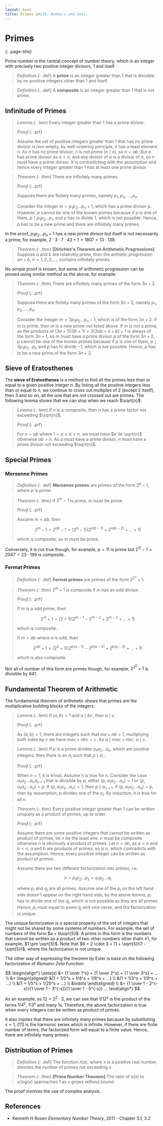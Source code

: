 ```yaml
---
layout: base
title: Primes &#124; Numbers and Sets
---
```


# Primes
{: .page-title}

Prime number is the central concept of number theory, which is an integer with precisely two positive integer divisors, $1$ and itself.

> *Definition.*{: .def}
> A **prime** is an integer greater than $1$ that is divisible by no positive integers other than $1$ and itself.

> *Definition.*{: .def}
> A **composite** is an integer greater than $1$ that is not prime.

## Infinitude of Primes

> *Lemma.*{: .lem}
> Every integer greater than $1$ has a prime divisor.
>
> *Proof.*{: .prf}
>
> Assume the set of positive integers greater than $1$ that has no prime divisor is non-empty, by well-ordering principle, it has a least element $n$.
> As $n$ has no prime divisor, $n$ is not prime ($n \mid n$), so $n = ab$.
> But $a$ has prime divisor as $a < n$, and any divisor of $a$ is a divisor of $n$, so $n$ must have a prime divisor.
> It is contradicting with the assumption and hence every integer greater than $1$ has at least one prime divisor.

> *Theorem.*{: .thm}
> There are infinitely many primes.
>
> *Proof.*{: .prf}
>
> Suppose there are finitely many primes, namely $p_1, p_2, ..., p_n$.
>
> Consider the integer $m = p_1p_2...p_n + 1$, which has a prime divisor $p$.
> However, $p$ cannot be one of the known primes because if $p$ is one of them, $p \mid p_1p_2...p_n$ and $p$ has to divide $1$, which is not possible.
> Hence, $p$ has to be a new prime and there are infinitely many primes.

In the proof, $p_1p_2...p_n + 1$ has a new prime divisor but itself is not necessarily a prime, for example, $2 \cdot 3 \cdot 7 \cdot 43 + 1 = 1807 = 13 \cdot 139$.

> *Theorem.*{: .thm}
> **[Dirichlet's Theorem on Arithmetic Progressions]**
> Suppose $a$ and $b$ are relatively prime, then the arithetic progression $an + b$, $n = 1, 2, 3, ...$, contains infinitely primes.

No simple proof is known, but some of arithmetic progression can be proved using similar method as the above, for example:

> *Theorem.*{: .thm}
> There are infinitely many primes of the form $3n + 2$.
>
> *Proof.*{: .prf}
>
> Suppose there are finitely many primes of the form $3n + 2$, namely $p_1, p_2, ..., p_n$.
>
> Consider the integer $m = 3p_1p_2...p_n - 1$, which is of the form $3n + 2$.
> If $m$ is prime, then $m$ is a new prime not listed above.
> If $m$ is not a prime, as the products of $(3a + 1)(3b + 1) = 3(3ab + a + b) + 1$ is always of the form $3n + 1$, so $m$ must have a prime divisor $p$ of the form $3n + 2$.
> $p$ cannot be one of the known primes because if $p$ is one of them, $p \mid 3p_1p_2...p_n$ and $p$ has to divide $-1$, which is not possible.
> Hence, $p$ has to be a new prime of the form $3n + 2$.

## Sieve of Eratosthenes

The **sieve of Eratosthenes** is a method to find all the primes less than or equal to a given positive integer $n$.
By listing all the positive integers less than or equal to $n$, we continue to cross out multiples of $2$ (except $2$ itself), then $3$ and so on, all the one that are not crossed out are primes.
The following lemma shows that we can stop when we reach $\sqrt{n}$.

> *Lemma.*{: .lem}
> If $n$ is a composite, then $n$ has a prime factor not exceeding $\sqrt{n}$.
>
> *Proof.*{: .prf}
>
> For $n = ab$ where $1 < a \le b < n$, we must have $a \le \sqrt{n}$ otherwise $ab > n$.
> As $a$ must have a prime divisor, $n$ must have a prime divisor not exceeding $\sqrt{n}$.

## Special Primes

### Mersenne Primes

> *Definition.*{: .def}
> **Mersenne primes** are primes of the form $2^p - 1$, where $p$ is prime.

> *Theorem.*{: .thm}
> If $2^m - 1$ is prime, $m$ must be prime.
>
> *Proof.*{: .prf}
>
> Assume $m = ab$, then
>
> $$
  2^m - 1 = 2^{ab} - 1 = (2^a - 1)(2^{a(b -1)} + 2^{a(b-2)} + ... + 1)
  $$
>
> which is composite, so $m$ must be prime.

Conversely, it is not true though, for example, $p = 11$ is prime but $2^{11} - 1 = 2047 = 23 \cdot 199$ is composite.

### Fermat Primes

> *Definition.*{: .def}
> **Fermat primes** are primes of the form $2^{2^n} + 1$.

> *Theorem.*{: .thm}
> $2^m + 1$ is composite if $m$ has an odd divisor.
>
> *Proof.*{: .prf}
>
> If $m$ is a odd prime, then
>
> $$
  2^m + 1 = (2 + 1)(2^{m-1} - 2^{m-2} + 2^{m-3} + ... + 1)
  $$
>
> which is composite.
>
> If $m = ab$ where $a$ is odd, then
>
> $$
  2^{ab} + 1 = (2^b + 1)(2^{b(a-1)} - 2^{b(a-2)} + 2^{b(a-3)} + ... + 1)
  $$
>
> which is also composite.

Not all of number of this form are primes though, for example, $2^{2^5} + 1$ is divisible by $641$.

## Fundamental Theorem of Arithmetic

The fundamental theorem of arithmetic shows that primes are the multiplicative building blocks of the integers.

> *Lemma.*{: .lem}
> If $(a, b) = 1$ and $a \mid bc$, then $a \mid c$.
>
> *Proof.*{: .prf}
>
> As $(a, b) = 1$, there are integers such that $ma + nb = 1$, multiplying both sides by $c$ we have $mac + nbc = c$.
> As $a \mid mac + nbc$, $a \mid c$.

> *Lemma.*{: .lem}
> If $p$ is a prime divides $a_1a_2...a_n$, which are positive integers, then there is an $a_i$ such that $p \mid a_i$ .
>
> *Proof.*{: .prf}
>
> When $n = 1$, it is trivial.
> Assume it is true for $n$.
> Consider the case $a_1a_2...a_na_{n+1}$ that is divisible by $p$, either $(p, a_1a_2...a_n) = 1$ or $(p, a_1a_2...a_n) = p$.
> If $(p, a_1a_2...a_n) = 1$, then $p \mid a_{n+1}$. If $(p, a_1a_2...a_n) = p$, then by assumption, $p$ divides one of the $a_i$.
> By induction, it is true for all $n$.

> *Theorem.*{: .thm}
> Every positive integer greater than $1$ can be written uniquely as a product of primes, up to order.
>
> *Proof.*{: .prf}
>
> Assume there are some positive integers that cannot be written as product of primes, let $n$ be the least one.
> $n$ must be composite otherwise $n$ is obviously a product of primes.
> Let $n = ab$, as $a < n$ and $b < n$, $a$ and $b$ are products of primes, so is $n$, which contradicts with the assumption.
> Hence, every positive integer can be written as product of primes.
>
> Assume there are two different factorization into primes, i.e.
>
> $$
  n = p_1p_2...p_s = q_1q_2...q_t
  $$
>
> where $p_i$ and $q_j$ are all primes.
> Assume one of the $p_i$ on the left hand side doesn't appear on the right hand side,
> by the above lemma, $p_i$ has to divide one of the $q_j$, which is not possible as they are all primes
> Hence, $p_i$ must equal to some $q_j$ and vice verse, and the factorization is unique.

The unique factorization is a special property of the set of integers that might not be shared by some systems of numbers.
For example, the set of numbers of the form $a + b\sqrt{5}$.
A prime in this form is the numbers that cannot be written as a product of two other numbers other thatn $\pm 1$, for example, $1 \pm \sqrt{5}$.
Note that $6 = 2 \cdot 3 = (1 + \sqrt{5})(1 - \sqrt{5})$, where the factorization is not unique.

The other way of expressing the theorem by Euler is base on the following factorization of _Riemann Zeta Function_:

$$
\begin{align*}
\zeta(s) &= {1 \over 1^s} + {1 \over 2^s} + {1 \over 3^s} + ... \\
         &= \begin{aligned}
            &(1 + 1/2^s + 1/4^s + 1/8^s + ...) \\
            &(1 + 1/3^s + 1/9^s + ...) \\
            &(1 + 1/5^s + 1/25^s + ...) \\
            &\vdots
            \end{aligned} \\
         &= {1 \over 1 - 2^{-s}}{1 \over 1 - 3^{-s}}{1 \over 1 - 5^{-s}} ...
\end{align*}
$$

As an example, as $12 = 2^2 \cdot 3$, we can see that $1/12^s$ is the product of the terms $1/4^s$, $1/3^s$ and many $1$s.
Therefore, the above factorization is true when every integers can be written as product of primes.

It also implies that there are infinitely many primes because by substituting $s = 1$, $\zeta(1)$ is the harmonic series which is infinite.
However, if there are finite number of terms, the factorized form will equal to a finite value.
Hence, there are infinitely many primes.

## Distribution of Primes

> *Definition.*{: .def}
> The function $\pi(x)$, where $x$ is a positive real number, denotes the number of primes not exceeding $x$.

> *Theorem.*{: .thm}
> **[Prime Number Theorem]**
> The ratio of $\pi(x)$ to $x/log(x)$ approaches $1$ as $x$ grows without bound.

The proof involves the use of complex analysis.

## References

* Kenneth H Rosen _Elementary Number Theory_, 2011 - Chapter 3.1, 3.2
